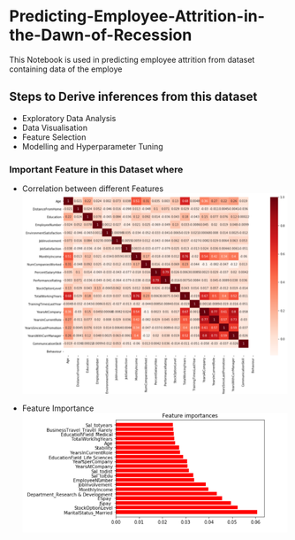 # Predicting-Employee-Attrition-in-the-Dawn-of-Recession
This Notebook is used in predicting employee attrition from dataset containing data of the employe

## Steps to Derive inferences from this dataset
* Exploratory Data Analysis <br>
* Data Visualisation <br>
* Feature Selection
* Modelling and Hyperparameter Tuning

### Important Feature in this Dataset where
* Correlation between different Features
![homepage](https://github.com/AnubhavBajaj/Predicting-Employee-Attrition-in-the-Dawn-of-Recession/blob/main/images/Heatmap.png)

* Feature Importance
![homepage](https://github.com/AnubhavBajaj/Predicting-Employee-Attrition-in-the-Dawn-of-Recession/blob/main/images/Feature%20Importance.png)
